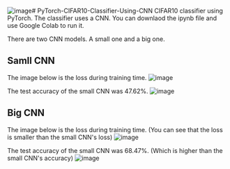![image](https://github.com/parkie0517/PyTorch-CIFAR10-Classifier-Using-CNN/assets/80407632/6c3aa7d5-c89d-4906-a579-3c8778532783)# PyTorch-CIFAR10-Classifier-Using-CNN
CIFAR10 classifier using PyTorch. The classifier uses a CNN.
You can downlaod the ipynb file and use Google Colab to run it.

There are two CNN models. A small one and a big one.

## Samll CNN
The image below is the loss during training time.
![image](https://github.com/parkie0517/PyTorch-CIFAR10-Classifier-Using-CNN/assets/80407632/a772f2c2-c197-4361-b899-00ab8565adff)

The test accuracy of the small CNN was 47.62%.
![image](https://github.com/parkie0517/PyTorch-CIFAR10-Classifier-Using-CNN/assets/80407632/24559041-7197-4b09-a2b4-d6714dbf1cdc)

## Big CNN
The image below is the loss during training time. (You can see that the loss is smaller than the small CNN's loss)
![image](https://github.com/parkie0517/PyTorch-CIFAR10-Classifier-Using-CNN/assets/80407632/58dad406-6d51-4c7d-b21a-3fd29686a232)

The test accuracy of the small CNN was 68.47%. (Which is higher than the small CNN's accuracy)
![image](https://github.com/parkie0517/PyTorch-CIFAR10-Classifier-Using-CNN/assets/80407632/0d44043f-f093-4d17-b53c-ee1e26f5f327)
